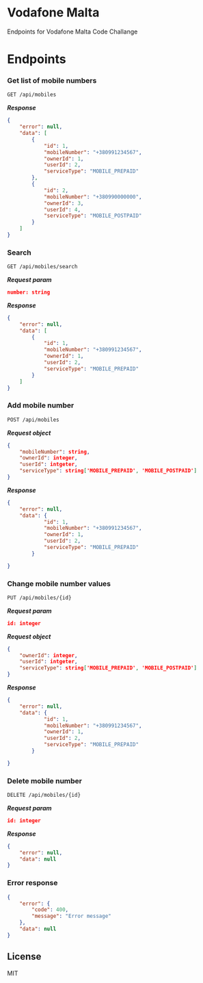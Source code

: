 # Vodafone Malta

Endpoints for Vodafone Malta Code Challange

# Endpoints

### Get list of mobile numbers
```sh
GET /api/mobiles
```
***Response***
```json
{
    "error": null,
    "data": [
        {
            "id": 1,
            "mobileNumber": "+380991234567",
            "ownerId": 1,
            "userId": 2,
            "serviceType": "MOBILE_PREPAID"
        },
        {
            "id": 2,
            "mobileNumber": "+380990000000",
            "ownerId": 3,
            "userId": 4,
            "serviceType": "MOBILE_POSTPAID"
        }
    ]
}
```

### Search
```sh
GET /api/mobiles/search
```
***Request param***
```json
number: string
```
***Response***
```json
{
    "error": null,
    "data": [
        {
            "id": 1,
            "mobileNumber": "+380991234567",
            "ownerId": 1,
            "userId": 2,
            "serviceType": "MOBILE_PREPAID"
        }
    ]
}
```

### Add mobile number
```sh
POST /api/mobiles
```
***Request object***
```json
{
    "mobileNumber": string,
    "ownerId": integer,
    "userId": intgeter,
    "serviceType": string['MOBILE_PREPAID', 'MOBILE_POSTPAID']
}
```
***Response***
```json
{
    "error": null,
    "data": {
            "id": 1,
            "mobileNumber": "+380991234567",
            "ownerId": 1,
            "userId": 2,
            "serviceType": "MOBILE_PREPAID"
        }

}
```

### Change mobile number values
```sh
PUT /api/mobiles/{id}
```
***Request param***
```json
id: integer
```
***Request object***
```json
{
    "ownerId": integer,
    "userId": intgeter,
    "serviceType": string['MOBILE_PREPAID', 'MOBILE_POSTPAID']
}
```
***Response***
```json
{
    "error": null,
    "data": {
            "id": 1,
            "mobileNumber": "+380991234567",
            "ownerId": 1,
            "userId": 2,
            "serviceType": "MOBILE_PREPAID"
        }

}
```

### Delete mobile number
```sh
DELETE /api/mobiles/{id}
```
***Request param***
```json
id: integer
```

***Response***
```json
{
    "error": null,
    "data": null
}
```
### Error response
```json
{
    "error": {
        "code": 400,
        "message": "Error message"
    },
    "data": null
}
```

License
----

MIT
